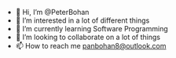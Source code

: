 - 👋 Hi, I’m @PeterBohan
- 👀 I’m interested in a lot of different things
- 🌱 I’m currently learning Software Programming
- 💞️ I’m looking to collaborate on a lot of things
- 📫 How to reach me panbohan8@outlook.com

<!---
PeterBohan/PeterBohan is a ✨ special ✨ repository because its `README.md` (this file) appears on your GitHub profile.
You can click the Preview link to take a look at your changes.
--->
